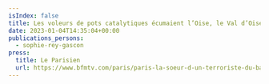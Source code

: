 ```yaml
---
isIndex: false
title: Les voleurs de pots catalytiques écumaient l’Oise, le Val d’Oise et les Yvelines
date: 2023-01-04T14:35:04+00:00
publications_persons:
  - sophie-rey-gascon
press:
  title: Le Parisien
  url: https://www.bfmtv.com/paris/paris-la-soeur-d-un-terroriste-du-bataclan-condamnee-pour-avoir-aide-deux-mineures-a-partir-en-syrie_AD-202212020723.html
---
```

